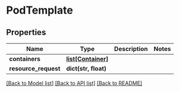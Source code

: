 # PodTemplate

## Properties
Name | Type | Description | Notes
------------ | ------------- | ------------- | -------------
**containers** | [**list[Container]**](Container.md) |  | 
**resource_request** | **dict(str, float)** |  | 

[[Back to Model list]](../README.md#documentation-for-models) [[Back to API list]](../README.md#documentation-for-api-endpoints) [[Back to README]](../README.md)

